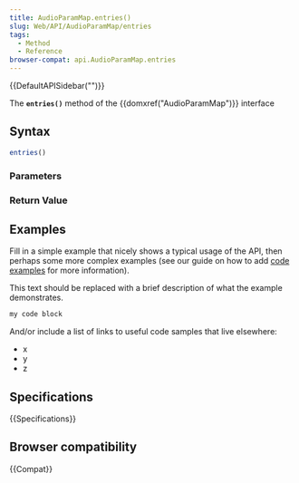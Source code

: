 ```yaml
---
title: AudioParamMap.entries()
slug: Web/API/AudioParamMap/entries
tags:
  - Method
  - Reference
browser-compat: api.AudioParamMap.entries
---
```

{{DefaultAPISidebar("")}}

The **`entries()`** method of the {{domxref("AudioParamMap")}} interface 

## Syntax

```js
entries()
```

### Parameters



### Return Value



## Examples

Fill in a simple example that nicely shows a typical usage of the API, then perhaps some more complex examples (see our guide on how to add [code examples](/en-US/docs/MDN/Contribute/Structures/Code_examples) for more information).

This text should be replaced with a brief description of what the example demonstrates.

```js
my code block
```

And/or include a list of links to useful code samples that live elsewhere:

*   x
*   y
*   z

## Specifications

{{Specifications}}

## Browser compatibility

{{Compat}}

